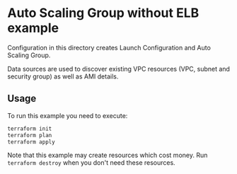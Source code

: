 # Auto Scaling Group without ELB example

Configuration in this directory creates Launch Configuration and
Auto Scaling Group.

Data sources are used to discover existing VPC resources (VPC, subnet
  and security group) as well as AMI details.

## Usage

To run this example you need to execute:

```bash
terraform init
terraform plan
terraform apply
```

Note that this example may create resources which cost money. Run
`terraform destroy` when you don't need these resources.
